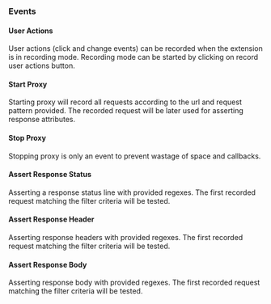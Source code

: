 ### Events

#### User Actions

User actions (click and change events) can be recorded when the extension is in recording mode. Recording mode can be started by
clicking on record user actions button.

#### Start Proxy

Starting proxy will record all requests according to the url and request pattern provided. The recorded request will be later used for
asserting response attributes.

#### Stop Proxy

Stopping proxy is only an event to prevent wastage of space and callbacks.

#### Assert Response Status

Asserting a response status line with provided regexes. The first recorded request matching the filter criteria will be tested.

#### Assert Response Header

Asserting response headers with provided regexes. The first recorded request matching the filter criteria will be tested.

#### Assert Response Body

Asserting response body with provided regexes. The first recorded request matching the filter criteria will be tested.

